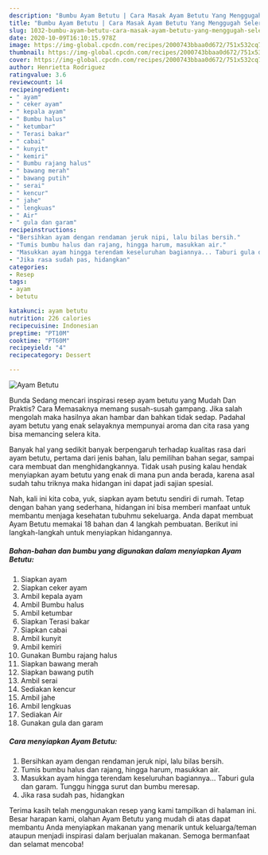 ```yaml
---
description: "Bumbu Ayam Betutu | Cara Masak Ayam Betutu Yang Menggugah Selera"
title: "Bumbu Ayam Betutu | Cara Masak Ayam Betutu Yang Menggugah Selera"
slug: 1032-bumbu-ayam-betutu-cara-masak-ayam-betutu-yang-menggugah-selera
date: 2020-10-09T16:10:15.978Z
image: https://img-global.cpcdn.com/recipes/2000743bbaa0d672/751x532cq70/ayam-betutu-foto-resep-utama.jpg
thumbnail: https://img-global.cpcdn.com/recipes/2000743bbaa0d672/751x532cq70/ayam-betutu-foto-resep-utama.jpg
cover: https://img-global.cpcdn.com/recipes/2000743bbaa0d672/751x532cq70/ayam-betutu-foto-resep-utama.jpg
author: Henrietta Rodriguez
ratingvalue: 3.6
reviewcount: 14
recipeingredient:
- " ayam"
- " ceker ayam"
- " kepala ayam"
- " Bumbu halus"
- " ketumbar"
- " Terasi bakar"
- " cabai"
- " kunyit"
- " kemiri"
- " Bumbu rajang halus"
- " bawang merah"
- " bawang putih"
- " serai"
- " kencur"
- " jahe"
- " lengkuas"
- " Air"
- " gula dan garam"
recipeinstructions:
- "Bersihkan ayam dengan rendaman jeruk nipi, lalu bilas bersih."
- "Tumis bumbu halus dan rajang, hingga harum, masukkan air."
- "Masukkan ayam hingga terendam keseluruhan bagiannya... Taburi gula dan garam. Tunggu hingga surut dan bumbu meresap."
- "Jika rasa sudah pas, hidangkan"
categories:
- Resep
tags:
- ayam
- betutu

katakunci: ayam betutu 
nutrition: 226 calories
recipecuisine: Indonesian
preptime: "PT10M"
cooktime: "PT60M"
recipeyield: "4"
recipecategory: Dessert

---
```



![Ayam Betutu](https://img-global.cpcdn.com/recipes/2000743bbaa0d672/751x532cq70/ayam-betutu-foto-resep-utama.jpg)

Bunda Sedang mencari inspirasi resep ayam betutu yang Mudah Dan Praktis? Cara Memasaknya memang susah-susah gampang. Jika salah mengolah maka hasilnya akan hambar dan bahkan tidak sedap. Padahal ayam betutu yang enak selayaknya mempunyai aroma dan cita rasa yang bisa memancing selera kita.

Banyak hal yang sedikit banyak berpengaruh terhadap kualitas rasa dari ayam betutu, pertama dari jenis bahan, lalu pemilihan bahan segar, sampai cara membuat dan menghidangkannya. Tidak usah pusing kalau hendak menyiapkan ayam betutu yang enak di mana pun anda berada, karena asal sudah tahu triknya maka hidangan ini dapat jadi sajian spesial.




Nah, kali ini kita coba, yuk, siapkan ayam betutu sendiri di rumah. Tetap dengan bahan yang sederhana, hidangan ini bisa memberi manfaat untuk membantu menjaga kesehatan tubuhmu sekeluarga. Anda dapat membuat Ayam Betutu memakai 18 bahan dan 4 langkah pembuatan. Berikut ini langkah-langkah untuk menyiapkan hidangannya.

<!--inarticleads1-->

##### Bahan-bahan dan bumbu yang digunakan dalam menyiapkan Ayam Betutu:

1. Siapkan  ayam
1. Siapkan  ceker ayam
1. Ambil  kepala ayam
1. Ambil  Bumbu halus
1. Ambil  ketumbar
1. Siapkan  Terasi bakar
1. Siapkan  cabai
1. Ambil  kunyit
1. Ambil  kemiri
1. Gunakan  Bumbu rajang halus
1. Siapkan  bawang merah
1. Siapkan  bawang putih
1. Ambil  serai
1. Sediakan  kencur
1. Ambil  jahe
1. Ambil  lengkuas
1. Sediakan  Air
1. Gunakan  gula dan garam




<!--inarticleads2-->

##### Cara menyiapkan Ayam Betutu:

1. Bersihkan ayam dengan rendaman jeruk nipi, lalu bilas bersih.
1. Tumis bumbu halus dan rajang, hingga harum, masukkan air.
1. Masukkan ayam hingga terendam keseluruhan bagiannya... Taburi gula dan garam. Tunggu hingga surut dan bumbu meresap.
1. Jika rasa sudah pas, hidangkan




Terima kasih telah menggunakan resep yang kami tampilkan di halaman ini. Besar harapan kami, olahan Ayam Betutu yang mudah di atas dapat membantu Anda menyiapkan makanan yang menarik untuk keluarga/teman ataupun menjadi inspirasi dalam berjualan makanan. Semoga bermanfaat dan selamat mencoba!
